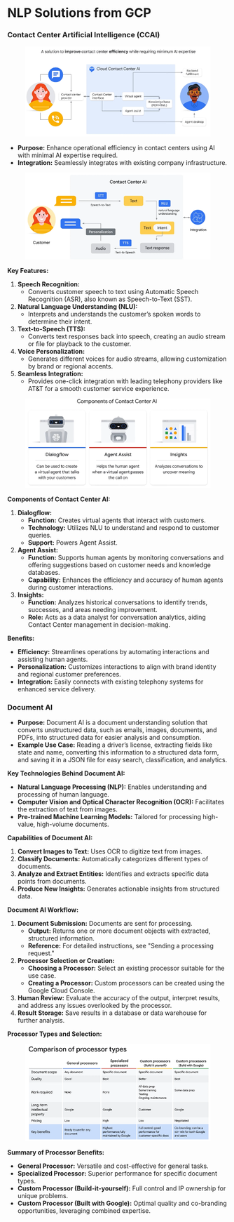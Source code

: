 # NLP Solutions from GCP

### Contact Center Artificial Intelligence (CCAI)

<figure><img src="../.gitbook/assets/image (4) (1) (1) (1) (1) (1) (1).png" alt=""><figcaption></figcaption></figure>

* **Purpose:** Enhance operational efficiency in contact centers using AI with minimal AI expertise required.
* **Integration:** Seamlessly integrates with existing company infrastructure.

<figure><img src="../.gitbook/assets/image (5) (1) (1) (1) (1) (1).png" alt=""><figcaption></figcaption></figure>

**Key Features:**

1. **Speech Recognition:**
   * Converts customer speech to text using Automatic Speech Recognition (ASR), also known as Speech-to-Text (SST).
2. **Natural Language Understanding (NLU):**
   * Interprets and understands the customer’s spoken words to determine their intent.
3. **Text-to-Speech (TTS):**
   * Converts text responses back into speech, creating an audio stream or file for playback to the customer.
4. **Voice Personalization:**
   * Generates different voices for audio streams, allowing customization by brand or regional accents.
5. **Seamless Integration:**
   * Provides one-click integration with leading telephony providers like AT\&T for a smooth customer service experience.

<figure><img src="../.gitbook/assets/image (6) (1) (1) (1) (1) (1).png" alt=""><figcaption></figcaption></figure>

**Components of Contact Center AI:**

1. **Dialogflow:**
   * **Function:** Creates virtual agents that interact with customers.
   * **Technology:** Utilizes NLU to understand and respond to customer queries.
   * **Support:** Powers Agent Assist.
2. **Agent Assist:**
   * **Function:** Supports human agents by monitoring conversations and offering suggestions based on customer needs and knowledge databases.
   * **Capability:** Enhances the efficiency and accuracy of human agents during customer interactions.
3. **Insights:**
   * **Function:** Analyzes historical conversations to identify trends, successes, and areas needing improvement.
   * **Role:** Acts as a data analyst for conversation analytics, aiding Contact Center management in decision-making.

**Benefits:**

* **Efficiency:** Streamlines operations by automating interactions and assisting human agents.
* **Personalization:** Customizes interactions to align with brand identity and regional customer preferences.
* **Integration:** Easily connects with existing telephony systems for enhanced service delivery.

### Document AI

* **Purpose:** Document AI is a document understanding solution that converts unstructured data, such as emails, images, documents, and PDFs, into structured data for easier analysis and consumption.
* **Example Use Case:** Reading a driver’s license, extracting fields like state and name, converting this information to a structured data form, and saving it in a JSON file for easy search, classification, and analytics.

**Key Technologies Behind Document AI:**

* **Natural Language Processing (NLP):** Enables understanding and processing of human language.
* **Computer Vision and Optical Character Recognition (OCR):** Facilitates the extraction of text from images.
* **Pre-trained Machine Learning Models:** Tailored for processing high-value, high-volume documents.

**Capabilities of Document AI:**

1. **Convert Images to Text:** Uses OCR to digitize text from images.
2. **Classify Documents:** Automatically categorizes different types of documents.
3. **Analyze and Extract Entities:** Identifies and extracts specific data points from documents.
4. **Produce New Insights:** Generates actionable insights from structured data.

**Document AI Workflow:**

1. **Document Submission:** Documents are sent for processing.
   * **Output:** Returns one or more document objects with extracted, structured information.
   * **Reference:** For detailed instructions, see "Sending a processing request."
2. **Processor Selection or Creation:**
   * **Choosing a Processor:** Select an existing processor suitable for the use case.
   * **Creating a Processor:** Custom processors can be created using the Google Cloud Console.
3. **Human Review:** Evaluate the accuracy of the output, interpret results, and address any issues overlooked by the processor.
4. **Result Storage:** Save results in a database or data warehouse for further analysis.

**Processor Types and Selection:**

<figure><img src="../.gitbook/assets/image (7) (1) (1) (1) (1) (1).png" alt=""><figcaption></figcaption></figure>

**Summary of Processor Benefits:**

* **General Processor:** Versatile and cost-effective for general tasks.
* **Specialized Processor:** Superior performance for specific document types.
* **Custom Processor (Build-it-yourself):** Full control and IP ownership for unique problems.
* **Custom Processor (Built with Google):** Optimal quality and co-branding opportunities, leveraging combined expertise.
